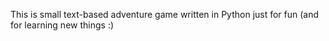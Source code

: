 This is small text-based adventure game written in Python just for fun (and for learning new things :)

